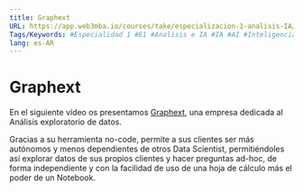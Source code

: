 ```yaml
---
title: Graphext
URL: https://app.web3mba.io/courses/take/especializacion-1-analisis-IA/texts/41773299-u8-graphext
Tags/Keywords: #Especialidad 1 #E1 #Analisis e IA #IA #AI #Inteligencia Artificial #E1U8 #implementacion de IA en negocio #implementacion de IA #IA en negocio #Graphext #nocode
lang: es-AR
---
```

# Graphext
En el siguiente vídeo os presentamos [Graphext](https://www.graphext.com/), una empresa dedicada al Análisis exploratorio de datos.

Gracias a su herramienta no-code, permite a sus clientes ser más autónomos y menos dependientes de otros Data Scientist, permitiéndoles así explorar datos de sus propios clientes y hacer preguntas ad-hoc, de forma independiente y con la facilidad de uso de una hoja de cálculo más el poder de un Notebook.
